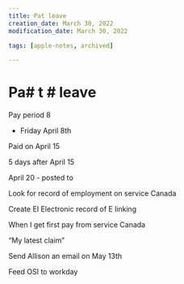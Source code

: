 ```yaml
---
title: Pat leave
creation_date: March 30, 2022
modification_date: March 30, 2022

tags: [apple-notes, archived]

---
```



# Pa# t # leave

Pay period 8

- Friday April 8th

Paid on April 15

5 days after April 15

April 20 - posted to 

Look for record of employment on service Canada 

Create EI
Electronic record of E linking

When I get first pay from service Canada 

“My latest claim” 

Send Allison an email on May 13th

Feed OSI to workday 

